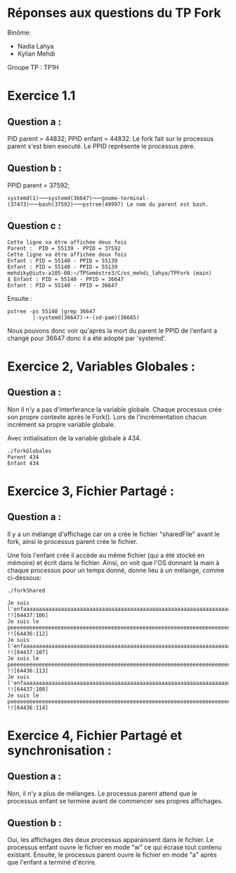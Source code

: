 # Réponses aux questions du TP Fork

Binôme:

- Nadia Lahya
- Kylian Mehdi

Groupe TP : TP1H

# Exercice 1.1

## Question a :

PID parent = 44832; PPID enfant = 44832. Le fork fait sur le processus parent s'est bien executé. Le PPID représente le processus père.

## Question b :

PPID parent = 37592;

    systemd(1)───systemd(36647)───gnome-terminal-(37473)───bash(37592)───pstree(49997) Le nom du parent est bash.

## Question c :

    Cette ligne va être affichée deux fois
    Parent :  PID = 55139 - PPID = 37592
    Cette ligne va être affichée deux fois
    Enfant : PID = 55140 - PPID = 55139
    Enfant : PID = 55140 - PPID = 55139
    mehdiky@iutv-a105-08:~/TPSemèstre3/C/os_mehdi_lahya/TPFork (main)
    $ Enfant : PID = 55140 - PPID = 36647
    Enfant : PID = 55140 - PPID = 36647

Ensuite :

    pstree -ps 55140 |grep 36647
            |-systemd(36647)-+-(sd-pam)(36665)

Nous pouvons donc voir qu'après la mort du parent le PPID de l'enfant a changé pour 36647 donc il a été adopté par 'systemd'.

# Exercice 2, Variables Globales :

## Question a :

Non il n'y a pas d'interferance la variable globale. Chaque processus crée son propre contexte après le Fork(). Lors de l'incrémentation chacun incrément sa propre variable globale.

Avec initialisation de la variable globale à 434.

    ./forkGlobales
    Parent 434
    Enfant 434

# Exercice 3, Fichier Partagé :

## Question a :

Il y a un mélange d'affichage car on a crée le fichier "sharedFile" avant le fork, ainsi le processus parent crée le fichier.

Une fois l'enfant crée il accède au même fichier (qui a été stocké en mémoire) et écrit dans le fichier. Ainsi, on voit que l'OS donnant la main à chaque processus pour un temps donné, donne lieu à un mélange, comme ci-dessous:

    ./forkShared

    Je suis l'enfaaaaaaaaaaaaaaaaaaaaaaaaaaaaaaaaaaaaaaaaaaaaaaaaaaaaaaaaaaaaaaaaaaaaaaaaaaaaaaaaaaaaaaaaaaaaaaaaant !![64437:106]
    Je suis le peeeeeeeeeeeeeeeeeeeeeeeeeeeeeeeeeeeeeeeeeeeeeeeeeeeeeeeeeeeeeeeeeeeeeeeeeeeeeeeeeeeeeeeeeeeeeeere !![64436:112]
    Je suis l'enfaaaaaaaaaaaaaaaaaaaaaaaaaaaaaaaaaaaaaaaaaaaaaaaaaaaaaaaaaaaaaaaaaaaaaaaaaaaaaaaaaaaaaaaaaaaaaaaaant !![64437:107]
    Je suis le peeeeeeeeeeeeeeeeeeeeeeeeeeeeeeeeeeeeeeeeeeeeeeeeeeeeeeeeeeeeeeeeeeeeeeeeeeeeeeeeeeeeeeeeeeeeeeere !![64436:113]
    Je suis l'enfaaaaaaaaaaaaaaaaaaaaaaaaaaaaaaaaaaaaaaaaaaaaaaaaaaaaaaaaaaaaaaaaaaaaaaaaaaaaaaaaaaaaaaaaaaaaaaaaant !![64437:108]
    Je suis le peeeeeeeeeeeeeeeeeeeeeeeeeeeeeeeeeeeeeeeeeeeeeeeeeeeeeeeeeeeeeeeeeeeeeeeeeeeeeeeeeeeeeeeeeeeeeeere !![64436:114]

# Exercice 4, Fichier Partagé et synchronisation :

## Question a :

Non, il n'y a plus de mélanges. Le processus parent attend que le processus enfant se termine avant de commencer ses propres affichages.

## Question b :

Oui, les affichages des deux processus apparaissent dans le fichier. Le processus enfant ouvre le fichier en mode "w" ce qui écrase tout contenu existant. Ensuite, le processus parent ouvre le fichier en mode "a" après que l'enfant a terminé d'écrire.